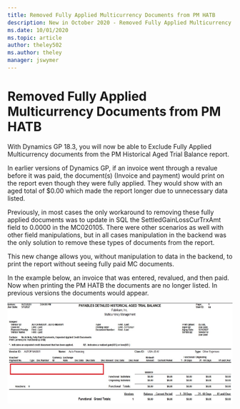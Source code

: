 ```yaml
---
title: Removed Fully Applied Multicurrency Documents from PM HATB 
description: New in October 2020 - Removed Fully Applied Multicurrency Documents from PM HATB
ms.date: 10/01/2020
ms.topic: article
author: theley502
ms.author: theley
manager: jswymer
---
```


# Removed Fully Applied Multicurrency Documents from PM HATB

With Dynamics GP 18.3, you will now be able to Exclude Fully Applied Multicurrency documents from the PM Historical Aged Trial Balance report.

In earlier versions of Dynamics GP, if an invoice went through a revalue before it was paid, the document(s) (Invoice and payment) would print on the report even though they were fully applied. They would show with an aged total of $0.00 which made the report longer due to unnecessary data listed. 

Previously, in most cases the only workaround to removing these fully applied documents was to update in SQL the SettledGainLossCurTrxAmt field to 0.0000 in the MC020105. There were other scenarios as well with other field manipulations, but in all cases manipulation in the backend was the only solution to remove these types of documents from the report.  

This new change allows you, without manipulation to data in the backend, to print the report without seeing fully paid MC documents.

In the example below, an invoice that was entered, revalued, and then paid. Now when printing the PM HATB the documents are no longer listed. In previous versions the documents would appear.

<img src="media/image27.png" alt="Print-out of Payables Detailed Historical Aged Trial Balance" width="622" height="225" />
